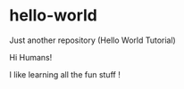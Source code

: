 # hello-world
Just another repository (Hello World Tutorial)

Hi Humans!

I like learning all the fun stuff !
